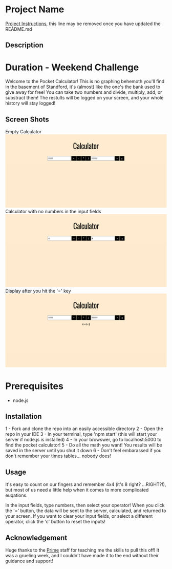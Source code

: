 # Project Name

[Project Instructions](./INSTRUCTIONS.md), this line may be removed once you have updated the README.md

## Description
# Duration - Weekend Challenge

Welcome to the Pocket Calculator! This is no graphing behemoth you'll find in the basement of Standford, it's (almost) like the one's the bank used to give away for free! You can take two numbers and divide, multiply, add, or substract them! The restults will be logged on your screen, and your whole history will stay logged!

 ## Screen Shots
 Empty Calculator
 ![Empty Calculator](one.png)
 Calculator with no numbers in the input fields
 ![Calculator with to numbers in input fields](two.png)
 Display after you hit the '=' key
 ![Display after you hit the '=' key](three.png)

# Prerequisites

 - node.js

 ## Installation

 1 - Fork and clone the repo into an easily accessible directory
 2 - Open the repo in your IDE
 3 - In your terminal, type 'npm start' (this will start your server if node.js is installed)
 4 - In your browswer, go to localhost:5000 to find the pocket calculator!
 5 - Do all the math you want! You results will be saved in the server until you shut it down
 6 - Don't feel embarassed if you don't remember your times tables... nobody does!

 ## Usage

 It's easy to count on our fingers and remember 4x4 (it's 8 right? ...RIGHT?!), but most of us need a little help when it comes to more complicated euqations.

 In the input fields, type numbers, then select your operator! When you click the '=' button, the data will be sent to the server, calculated, and returned to your screen. If you want to clear your input fields, or select a different operator, click the 'c' button to reset the inputs!

 ## Acknowledgement

Huge thanks to the [Prime](https://primeacademy.io/) staff for teaching me the skills to pull this off! It was a grueling week, and I couldn't have made it to the end without their guidance and support!

